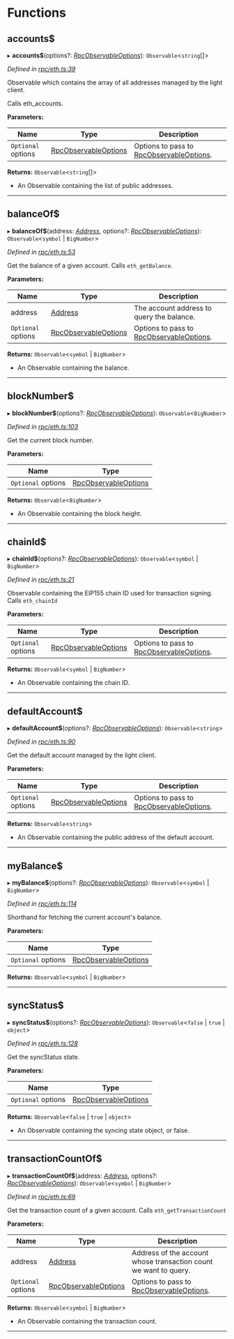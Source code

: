 

# Functions

<a id="accounts_"></a>

##  accounts$

▸ **accounts$**(options?: *[RpcObservableOptions](../interfaces/_types_.rpcobservableoptions.md)*): `Observable`<`string`[]>

*Defined in [rpc/eth.ts:39](https://github.com/paritytech/js-libs/blob/66e2091/packages/light.js/src/rpc/eth.ts#L39)*

Observable which contains the array of all addresses managed by the light client.

Calls eth\_accounts.

**Parameters:**

| Name | Type | Description |
| ------ | ------ | ------ |
| `Optional` options | [RpcObservableOptions](../interfaces/_types_.rpcobservableoptions.md) |  Options to pass to [RpcObservableOptions](../interfaces/_types_.rpcobservableoptions.md). |

**Returns:** `Observable`<`string`[]>
*   An Observable containing the list of public addresses.

___
<a id="balanceof_"></a>

##  balanceOf$

▸ **balanceOf$**(address: *[Address](_types_.md#address)*, options?: *[RpcObservableOptions](../interfaces/_types_.rpcobservableoptions.md)*): `Observable`<`symbol` \| `BigNumber`>

*Defined in [rpc/eth.ts:53](https://github.com/paritytech/js-libs/blob/66e2091/packages/light.js/src/rpc/eth.ts#L53)*

Get the balance of a given account. Calls `eth_getBalance`.

**Parameters:**

| Name | Type | Description |
| ------ | ------ | ------ |
| address | [Address](_types_.md#address) |  The account address to query the balance. |
| `Optional` options | [RpcObservableOptions](../interfaces/_types_.rpcobservableoptions.md) |  Options to pass to [RpcObservableOptions](../interfaces/_types_.rpcobservableoptions.md). |

**Returns:** `Observable`<`symbol` \| `BigNumber`>
*   An Observable containing the balance.

___
<a id="blocknumber_"></a>

##  blockNumber$

▸ **blockNumber$**(options?: *[RpcObservableOptions](../interfaces/_types_.rpcobservableoptions.md)*): `Observable`<`BigNumber`>

*Defined in [rpc/eth.ts:103](https://github.com/paritytech/js-libs/blob/66e2091/packages/light.js/src/rpc/eth.ts#L103)*

Get the current block number.

**Parameters:**

| Name | Type |
| ------ | ------ |
| `Optional` options | [RpcObservableOptions](../interfaces/_types_.rpcobservableoptions.md) |

**Returns:** `Observable`<`BigNumber`>
*   An Observable containing the block height.

___
<a id="chainid_"></a>

##  chainId$

▸ **chainId$**(options?: *[RpcObservableOptions](../interfaces/_types_.rpcobservableoptions.md)*): `Observable`<`symbol` \| `BigNumber`>

*Defined in [rpc/eth.ts:21](https://github.com/paritytech/js-libs/blob/66e2091/packages/light.js/src/rpc/eth.ts#L21)*

Observable containing the EIP155 chain ID used for transaction signing. Calls `eth_chainId`

**Parameters:**

| Name | Type | Description |
| ------ | ------ | ------ |
| `Optional` options | [RpcObservableOptions](../interfaces/_types_.rpcobservableoptions.md) |  Options to pass to [RpcObservableOptions](../interfaces/_types_.rpcobservableoptions.md). |

**Returns:** `Observable`<`symbol` \| `BigNumber`>
*   An Observable containing the chain ID.

___
<a id="defaultaccount_"></a>

##  defaultAccount$

▸ **defaultAccount$**(options?: *[RpcObservableOptions](../interfaces/_types_.rpcobservableoptions.md)*): `Observable`<`string`>

*Defined in [rpc/eth.ts:90](https://github.com/paritytech/js-libs/blob/66e2091/packages/light.js/src/rpc/eth.ts#L90)*

Get the default account managed by the light client.

**Parameters:**

| Name | Type | Description |
| ------ | ------ | ------ |
| `Optional` options | [RpcObservableOptions](../interfaces/_types_.rpcobservableoptions.md) |  Options to pass to [RpcObservableOptions](../interfaces/_types_.rpcobservableoptions.md). |

**Returns:** `Observable`<`string`>
*   An Observable containing the public address of the default account.

___
<a id="mybalance_"></a>

##  myBalance$

▸ **myBalance$**(options?: *[RpcObservableOptions](../interfaces/_types_.rpcobservableoptions.md)*): `Observable`<`symbol` \| `BigNumber`>

*Defined in [rpc/eth.ts:114](https://github.com/paritytech/js-libs/blob/66e2091/packages/light.js/src/rpc/eth.ts#L114)*

Shorthand for fetching the current account's balance.

**Parameters:**

| Name | Type |
| ------ | ------ |
| `Optional` options | [RpcObservableOptions](../interfaces/_types_.rpcobservableoptions.md) |

**Returns:** `Observable`<`symbol` \| `BigNumber`>

___
<a id="syncstatus_"></a>

##  syncStatus$

▸ **syncStatus$**(options?: *[RpcObservableOptions](../interfaces/_types_.rpcobservableoptions.md)*): `Observable`<`false` \| `true` \| `object`>

*Defined in [rpc/eth.ts:128](https://github.com/paritytech/js-libs/blob/66e2091/packages/light.js/src/rpc/eth.ts#L128)*

Get the syncStatus state.

**Parameters:**

| Name | Type |
| ------ | ------ |
| `Optional` options | [RpcObservableOptions](../interfaces/_types_.rpcobservableoptions.md) |

**Returns:** `Observable`<`false` \| `true` \| `object`>
*   An Observable containing the syncing state object, or false.

___
<a id="transactioncountof_"></a>

##  transactionCountOf$

▸ **transactionCountOf$**(address: *[Address](_types_.md#address)*, options?: *[RpcObservableOptions](../interfaces/_types_.rpcobservableoptions.md)*): `Observable`<`symbol` \| `BigNumber`>

*Defined in [rpc/eth.ts:69](https://github.com/paritytech/js-libs/blob/66e2091/packages/light.js/src/rpc/eth.ts#L69)*

Get the transaction count of a given account. Calls `eth_getTransactionCount`

**Parameters:**

| Name | Type | Description |
| ------ | ------ | ------ |
| address | [Address](_types_.md#address) |  Address of the account whose transaction count we want to query. |
| `Optional` options | [RpcObservableOptions](../interfaces/_types_.rpcobservableoptions.md) |  Options to pass to [RpcObservableOptions](../interfaces/_types_.rpcobservableoptions.md). |

**Returns:** `Observable`<`symbol` \| `BigNumber`>
*   An Observable containing the transaction count.

___

